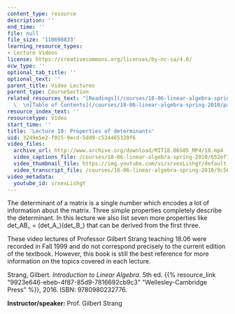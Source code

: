 ```yaml
---
content_type: resource
description: ''
end_time: ''
file: null
file_size: '110698833'
learning_resource_types:
- Lecture Videos
license: https://creativecommons.org/licenses/by-nc-sa/4.0/
ocw_type: ''
optional_tab_title: ''
optional_text: ''
parent_title: Video Lectures
parent_type: CourseSection
related_resources_text: "[Readings](/courses/18-06-linear-algebra-spring-2010/pages/readings)\
  \  \n[Table of Contents](/courses/18-06-linear-algebra-spring-2010/pages/readings#Table_of_Contents)"
resource_index_text: ''
resourcetype: Video
start_time: ''
title: 'Lecture 18: Properties of determinants'
uid: 3249e5e2-f015-9ecd-5dd9-c524465320f6
video_files:
  archive_url: http://www.archive.org/download/MIT18.06S05_MP4/18.mp4
  video_captions_file: /courses/18-06-linear-algebra-spring-2010/652ef7fba85b5d9796b1060ce229357a_srxexLishgY.vtt
  video_thumbnail_file: https://img.youtube.com/vi/srxexLishgY/default.jpg
  video_transcript_file: /courses/18-06-linear-algebra-spring-2010/9c507ce90715ff08ef19d404938a00fa_srxexLishgY.pdf
video_metadata:
  youtube_id: srxexLishgY
---
```


The determinant of a matrix is a single number which encodes a lot of information about the matrix. Three simple properties completely describe the determinant. In this lecture we also list seven more properties like det_AB_ = (det_A_)(det_B_) that can be derived from the first three.

These video lectures of Professor Gilbert Strang teaching 18.06 were recorded in Fall 1999 and do not correspond precisely to the current edition of the textbook. However, this book is still the best reference for more information on the topics covered in each lecture.

Strang, Gilbert. _Introduction to Linear Algebra_. 5th ed. {{% resource_link "9923e646-ebeb-4f87-85d9-7816692cb9c3" "Wellesley-Cambridge Press" %}}, 2016. ISBN: 9780980232776.

**Instructor/speaker:** Prof. Gilbert Strang

